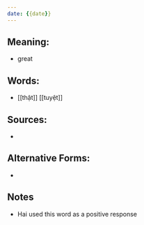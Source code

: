 ```yaml
---
date: {{date}}
---
```



## Meaning:
- great

## Words:
- [[thật]] [[tuyệt]]

## Sources:
- 

## Alternative Forms:
- 

## Notes
- Hai used this word as a positive response